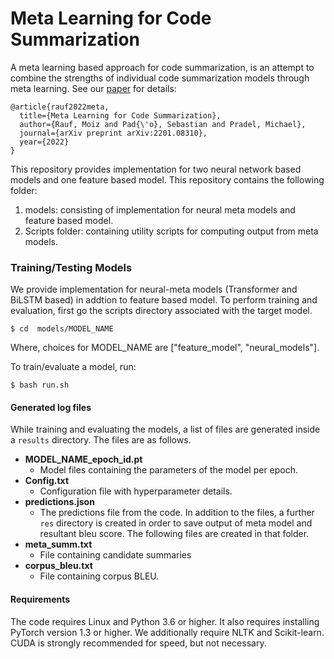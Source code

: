 # Meta Learning for Code Summarization
A meta learning based approach for code summarization, is an attempt to combine the strengths of individual code summarization models through meta learning. 
See our [paper](https://arxiv.org/abs/2201.08310) for details:
```
@article{rauf2022meta,
  title={Meta Learning for Code Summarization},
  author={Rauf, Moiz and Pad{\'o}, Sebastian and Pradel, Michael},
  journal={arXiv preprint arXiv:2201.08310},
  year={2022}
}
```

This repository provides implementation for two neural network based models and one feature based model. 
This repository contains the following folder:
1. models: consisting of implementation for neural meta models and feature based model.
2. Scripts folder: containing utility scripts for computing output from meta models.


### Training/Testing Models
We provide implementation for neural-meta models (Transformer and BiLSTM based) in addtion to feature based model. To perform training and evaluation, first go the scripts directory associated with the target model. 

```
$ cd  models/MODEL_NAME
```
Where, choices for MODEL_NAME are ["feature_model", "neural_models"].

To train/evaluate a model, run:

```
$ bash run.sh 
```
#### Generated log files

While training and evaluating the models, a list of files are generated inside a `results` directory. The files are as follows.

- **MODEL_NAME_epoch_id.pt**
  - Model files containing the parameters of the model per epoch.
- **Config.txt**
  - Configuration file with hyperparameter details.
- **predictions.json**
  - The predictions file from the code.
In addition to the files, a further `res` directory is created in order to save output of meta model and resultant bleu score. The following files are created in that folder. 
- **meta_summ.txt**
  - File containing candidate summaries
- **corpus_bleu.txt**
  - File containing corpus BLEU.

#### Requirements
The code requires Linux and Python 3.6 or higher. It also requires installing PyTorch version 1.3 or higher. We additionally require NLTK and  Scikit-learn. CUDA is strongly recommended for speed, but not necessary.


